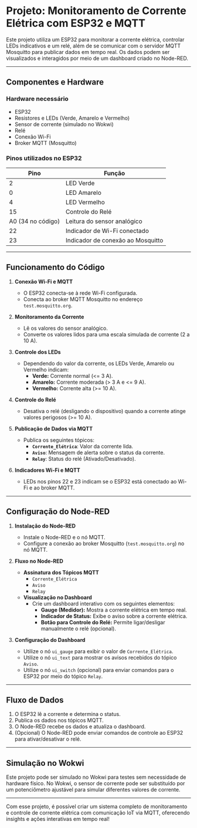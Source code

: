 # Projeto: Monitoramento de Corrente Elétrica com ESP32 e MQTT

Este projeto utiliza um ESP32 para monitorar a corrente elétrica, controlar LEDs indicativos e um relé, além de se comunicar com o servidor MQTT Mosquitto para publicar dados em tempo real. Os dados podem ser visualizados e interagidos por meio de um dashboard criado no Node-RED.

---

## **Componentes e Hardware**

### **Hardware necessário**
- ESP32
- Resistores e LEDs (Verde, Amarelo e Vermelho)
- Sensor de corrente (simulado no Wokwi)
- Relé
- Conexão Wi-Fi
- Broker MQTT (Mosquitto)

### **Pinos utilizados no ESP32**
| Pino | Função                        |
|------|-------------------------------|
| 2    | LED Verde                     |
| 0    | LED Amarelo                   |
| 4    | LED Vermelho                  |
| 15   | Controle do Relé              |
| A0 (34 no código) | Leitura do sensor analógico |
| 22   | Indicador de Wi-Fi conectado  |
| 23   | Indicador de conexão ao Mosquitto |

---

## **Funcionamento do Código**

1. **Conexão Wi-Fi e MQTT**
   - O ESP32 conecta-se à rede Wi-Fi configurada.
   - Conecta ao broker MQTT Mosquitto no endereço `test.mosquitto.org`.

2. **Monitoramento da Corrente**
   - Lê os valores do sensor analógico.
   - Converte os valores lidos para uma escala simulada de corrente (2 a 10 A).

3. **Controle dos LEDs**
   - Dependendo do valor da corrente, os LEDs Verde, Amarelo ou Vermelho indicam:
     - **Verde:** Corrente normal (<= 3 A).
     - **Amarelo:** Corrente moderada (> 3 A e <= 9 A).
     - **Vermelho:** Corrente alta (>= 10 A).

4. **Controle do Relé**
   - Desativa o relé (desligando o dispositivo) quando a corrente atinge valores perigosos (>= 10 A).

5. **Publicação de Dados via MQTT**
   - Publica os seguintes tópicos:
     - **`Corrente_Elétrica`**: Valor da corrente lida.
     - **`Aviso`**: Mensagem de alerta sobre o status da corrente.
     - **`Relay`**: Status do relé (Ativado/Desativado).

6. **Indicadores Wi-Fi e MQTT**
   - LEDs nos pinos 22 e 23 indicam se o ESP32 está conectado ao Wi-Fi e ao broker MQTT.

---

## **Configuração do Node-RED**

1. **Instalação do Node-RED**
   - Instale o Node-RED e o nó MQTT.
   - Configure a conexão ao broker Mosquitto (`test.mosquitto.org`) no nó MQTT.

2. **Fluxo no Node-RED**
   - **Assinatura dos Tópicos MQTT**
     - `Corrente_Elétrica`
     - `Aviso`
     - `Relay`
   - **Visualização no Dashboard**
     - Crie um dashboard interativo com os seguintes elementos:
       - **Gauge (Medidor):** Mostra a corrente elétrica em tempo real.
       - **Indicador de Status:** Exibe o aviso sobre a corrente elétrica.
       - **Botão para Controle do Relé:** Permite ligar/desligar manualmente o relé (opcional).

3. **Configuração do Dashboard**
   - Utilize o nó `ui_gauge` para exibir o valor de `Corrente_Elétrica`.
   - Utilize o nó `ui_text` para mostrar os avisos recebidos do tópico `Aviso`.
   - Utilize o nó `ui_switch` (opcional) para enviar comandos para o ESP32 por meio do tópico `Relay`.

---

## **Fluxo de Dados**

1. O ESP32 lê a corrente e determina o status.
2. Publica os dados nos tópicos MQTT.
3. O Node-RED recebe os dados e atualiza o dashboard.
4. (Opcional) O Node-RED pode enviar comandos de controle ao ESP32 para ativar/desativar o relé.

---

## **Simulação no Wokwi**

Este projeto pode ser simulado no Wokwi para testes sem necessidade de hardware físico. No Wokwi, o sensor de corrente pode ser substituído por um potenciômetro ajustável para simular diferentes valores de corrente.

---

Com esse projeto, é possível criar um sistema completo de monitoramento e controle de corrente elétrica com comunicação IoT via MQTT, oferecendo insights e ações interativas em tempo real!
